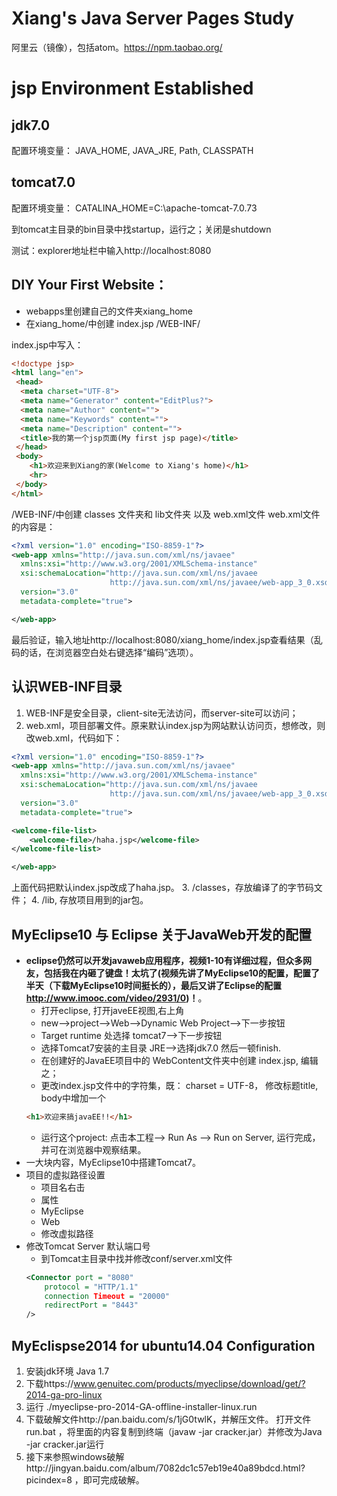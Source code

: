 ﻿Xiang's Java Server Pages Study
====
阿里云（镜像），包括atom。https://npm.taobao.org/

# jsp Environment Established

## jdk7.0
配置环境变量：
JAVA_HOME, JAVA_JRE, Path, CLASSPATH

## tomcat7.0
配置环境变量：
CATALINA_HOME=C:\apache-tomcat-7.0.73

到tomcat主目录的bin目录中找startup，运行之；关闭是shutdown

测试：explorer地址栏中输入http://localhost:8080

## DIY Your First Website：
- webapps里创建自己的文件夹xiang_home
- 在xiang_home/中创建
	index.jsp
	/WEB-INF/

index.jsp中写入：
```html
<!doctype jsp>
<html lang="en">
 <head>
  <meta charset="UTF-8">
  <meta name="Generator" content="EditPlus?">
  <meta name="Author" content="">
  <meta name="Keywords" content="">
  <meta name="Description" content="">
  <title>我的第一个jsp页面(My first jsp page)</title>
 </head>
 <body>
	<h1>欢迎来到Xiang的家(Welcome to Xiang's home)</h1>
	<hr>
 </body>
</html>
```

/WEB-INF/中创建 classes 文件夹和 lib文件夹 以及 web.xml文件
web.xml文件的内容是：
```xml
<?xml version="1.0" encoding="ISO-8859-1"?>
<web-app xmlns="http://java.sun.com/xml/ns/javaee"
  xmlns:xsi="http://www.w3.org/2001/XMLSchema-instance"
  xsi:schemaLocation="http://java.sun.com/xml/ns/javaee
                      http://java.sun.com/xml/ns/javaee/web-app_3_0.xsd"
  version="3.0"
  metadata-complete="true">

</web-app>
```

最后验证，输入地址http://localhost:8080/xiang_home/index.jsp查看结果（乱码的话，在浏览器空白处右键选择“编码”选项）。

## 认识WEB-INF目录
1. WEB-INF是安全目录，client-site无法访问，而server-site可以访问；
2. web.xml，项目部署文件。原来默认index.jsp为网站默认访问页，想修改，则改web.xml，代码如下：
```xml
<?xml version="1.0" encoding="ISO-8859-1"?>
<web-app xmlns="http://java.sun.com/xml/ns/javaee"
  xmlns:xsi="http://www.w3.org/2001/XMLSchema-instance"
  xsi:schemaLocation="http://java.sun.com/xml/ns/javaee
                      http://java.sun.com/xml/ns/javaee/web-app_3_0.xsd"
  version="3.0"
  metadata-complete="true">

<welcome-file-list>
	<welcome-file>/haha.jsp</welcome-file>		
</welcome-file-list>

</web-app>
```
上面代码把默认index.jsp改成了haha.jsp。
3. /classes，存放编译了的字节码文件；
4. /lib, 存放项目用到的jar包。

## MyEclipse10 与 Eclipse 关于JavaWeb开发的配置
- **eclipse仍然可以开发javaweb应用程序，视频1-10有详细过程，但众多网友，包括我在内砸了键盘！太坑了(视频先讲了MyEclipse10的配置，配置了半天（下载MyEclipse10时间挺长的），最后又讲了Eclipse的配置 http://www.imooc.com/video/2931/0)！**。
	* 打开eclipse, 打开javeEE视图,右上角
	* new-->project-->Web-->Dynamic Web Project-->下一步按钮
	* Target runtime 处选择 tomcat7-->下一步按钮
	* 选择Tomcat7安装的主目录   JRE-->选择jdk7.0  然后一顿finish.
	* 在创建好的JavaEE项目中的 WebContent文件夹中创建 index.jsp, 编辑之；
	* 更改index.jsp文件中的字符集，既： charset = UTF-8， 修改标题title, body中增加一个
	```html
	<h1>欢迎来搞javaEE!!</h1>
	```
	* 运行这个project: 点击本工程--> Run As --> Run on Server, 运行完成，并可在浏览器中观察结果。
- 一大块内容，MyEclipse10中搭建Tomcat7。
- 项目的虚拟路径设置
	* 项目名右击
	* 属性
	* MyEclipse
	* Web
	* 修改虚拟路径
- 修改Tomcat Server 默认端口号
	* 到Tomcat主目录中找并修改conf/server.xml文件
	```xml
	<Connector port = "8080"
		protocol = "HTTP/1.1"
		connection Timeout = "20000"
		redirectPort = "8443"
	/>
	```
## MyEclispse2014 for ubuntu14.04 Configuration
1. 安装jdk环境 Java 1.7
2. 下载https://www.genuitec.com/products/myeclipse/download/get/?2014-ga-pro-linux
3. 运行 ./myeclipse-pro-2014-GA-offline-installer-linux.run
4. 下载破解文件http://pan.baidu.com/s/1jG0twlK，并解压文件。
    打开文件 run.bat ，将里面的内容复制到终端（javaw -jar cracker.jar）并修改为Java -jar cracker.jar运行
5. 接下来参照windows破解http://jingyan.baidu.com/album/7082dc1c57eb19e40a89bdcd.html?picindex=8 ，即可完成破解。
